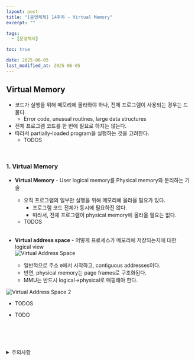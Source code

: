 ```yaml
---
layout: post
title: "[운영체제] 14주차 - Virtual Memory"
excerpt: ""

tags:
  - [운영체제]

toc: true

date: 2025-06-05
last_modified_at: 2025-06-05
---
```

## Virtual Memory
- 코드가 실행을 위해 메모리에 올라와야 하나, 전체 프로그램이 사용되는 경우는 드물다.  
  - Error code, unusual routines, large data structures  
- 전체 프로그램 코드를 한 번에 필요로 하지는 않는다.
- 따라서 partially-loaded program을 실행하는 것을 고려한다.  
  - TODOS

<br>

### 1. Virtual Memory  
- **Virtual Memory** - User logical memory를 Physical memory와 분리하는 기술  
  - 오직 프로그램의 일부만 실행을 위해 메모리에 올라올 필요가 있다.
    - 프로그램 코드 전체가 동시에 필요하진 않다.  
    - 따라서, 전체 프로그램이 physical memory에 올라올 필요는 없다.  
  - TODOS  

  <br>

- **Virtual address space** - 어떻게 프로세스가 메모리에 저장되는지에 대한 logical view  
![Virtual Address Space](TODO)
  - 일반적으로 주소 `0`에서 시작하고, contiguous addresses이다.  
  - 반면, physical memory는 page frames로 구조화된다.  
  - MMU는 반드시 logical->physical로 매핑해야 한다.  

![Virtual Address Space 2](TODO)  
  - TODOS  

- TODO  

<br>
<br>
<br>
<br>
<details>
<summary>주의사항</summary>
<div markdown="1">  

이 포스팅은 강원대학교 송원준 교수님의 운영체제 수업을 들으며 내용을 정리 한 것입니다.  
수업 내용에 대한 저작권은 교수님께 있으니,  
다른 곳으로의 무분별한 내용 복사를 자제해 주세요.  

</div>
</details>